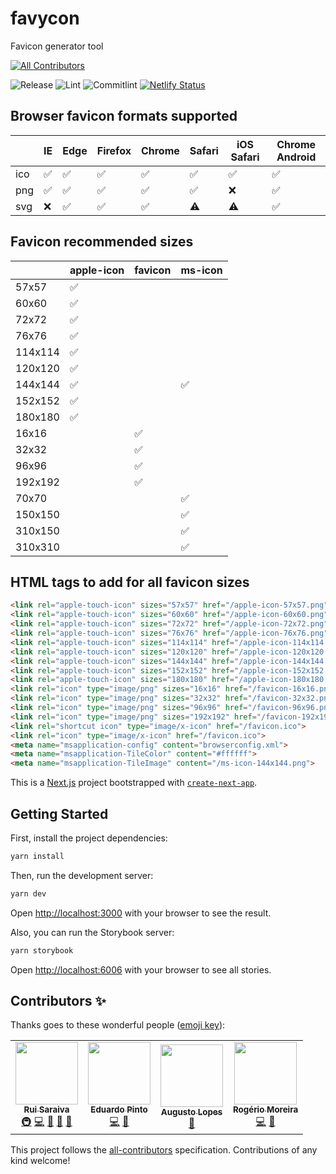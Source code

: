 # favycon

Favicon generator tool

<!-- ALL-CONTRIBUTORS-BADGE:START - Do not remove or modify this section -->
[![All Contributors](https://img.shields.io/badge/all_contributors-4-orange.svg?style=flat-square)](#contributors-)
<!-- ALL-CONTRIBUTORS-BADGE:END -->
![Release](https://github.com/ruisaraiva19/favycon/workflows/Release/badge.svg)
![Lint](https://github.com/ruisaraiva19/favycon/workflows/Lint/badge.svg)
![Commitlint](https://github.com/ruisaraiva19/favycon/workflows/Commitlint/badge.svg)
[![Netlify Status](https://api.netlify.com/api/v1/badges/d2e6694d-1f2c-4b50-ad21-ff5c3fcbc3c4/deploy-status)](https://app.netlify.com/sites/favycon/deploys)

## Browser favicon formats supported

|     | IE  | Edge | Firefox | Chrome | Safari | iOS Safari | Chrome Android |
| --- | --- | ---- | ------- | ------ | ------ | ---------- | -------------- |
| ico | ✅   | ✅    | ✅       | ✅      | ✅      | ✅          | ✅              |
| png | ✅   | ✅    | ✅       | ✅      | ✅      | ❌          | ✅              |
| svg | ❌   | ✅    | ✅       | ✅      | ⚠️      | ⚠️          | ✅              |

## Favicon recommended sizes

|         | apple-icon | favicon | ms-icon |
| ------- | ---------- | ------- | ------- |
| 57x57   | ✅          |         |         |
| 60x60   | ✅          |         |         |
| 72x72   | ✅          |         |         |
| 76x76   | ✅          |         |         |
| 114x114 | ✅          |         |         |
| 120x120 | ✅          |         |         |
| 144x144 | ✅          |         | ✅       |
| 152x152 | ✅          |         |         |
| 180x180 | ✅          |         |         |
| 16x16   |            | ✅       |         |
| 32x32   |            | ✅       |         |
| 96x96   |            | ✅       |         |
| 192x192 |            | ✅       |         |
| 70x70   |            |         | ✅       |
| 150x150 |            |         | ✅       |
| 310x150 |            |         | ✅       |
| 310x310 |            |         | ✅       |

## HTML tags to add for all favicon sizes

```html
<link rel="apple-touch-icon" sizes="57x57" href="/apple-icon-57x57.png">
<link rel="apple-touch-icon" sizes="60x60" href="/apple-icon-60x60.png">
<link rel="apple-touch-icon" sizes="72x72" href="/apple-icon-72x72.png">
<link rel="apple-touch-icon" sizes="76x76" href="/apple-icon-76x76.png">
<link rel="apple-touch-icon" sizes="114x114" href="/apple-icon-114x114.png">
<link rel="apple-touch-icon" sizes="120x120" href="/apple-icon-120x120.png">
<link rel="apple-touch-icon" sizes="144x144" href="/apple-icon-144x144.png">
<link rel="apple-touch-icon" sizes="152x152" href="/apple-icon-152x152.png">
<link rel="apple-touch-icon" sizes="180x180" href="/apple-icon-180x180.png">
<link rel="icon" type="image/png" sizes="16x16" href="/favicon-16x16.png">
<link rel="icon" type="image/png" sizes="32x32" href="/favicon-32x32.png">
<link rel="icon" type="image/png" sizes="96x96" href="/favicon-96x96.png">
<link rel="icon" type="image/png" sizes="192x192" href="/favicon-192x192.png">
<link rel="shortcut icon" type="image/x-icon" href="/favicon.ico">
<link rel="icon" type="image/x-icon" href="/favicon.ico">
<meta name="msapplication-config" content="browserconfig.xml">
<meta name="msapplication-TileColor" content="#ffffff">
<meta name="msapplication-TileImage" content="/ms-icon-144x144.png">
```

This is a [Next.js](https://nextjs.org/) project bootstrapped with [`create-next-app`](https://github.com/zeit/next.js/tree/canary/packages/create-next-app).

## Getting Started

First, install the project dependencies:

```bash
yarn install
```

Then, run the development server:

```bash
yarn dev
```

Open [http://localhost:3000](http://localhost:3000) with your browser to see the result.

Also, you can run the Storybook server:

```bash
yarn storybook
```

Open [http://localhost:6006](http://localhost:6006) with your browser to see all stories.

## Contributors ✨

Thanks goes to these wonderful people ([emoji key](https://allcontributors.org/docs/en/emoji-key)):

<!-- ALL-CONTRIBUTORS-LIST:START - Do not remove or modify this section -->
<!-- prettier-ignore-start -->
<!-- markdownlint-disable -->
<table>
  <tr>
    <td align="center"><a href="https://ruisaraiva.com"><img src="https://avatars2.githubusercontent.com/u/7356098?v=4" width="100px;" alt=""/><br /><sub><b>Rui Saraiva</b></sub></a><br /><a href="#infra-ruisaraiva19" title="Infrastructure (Hosting, Build-Tools, etc)">🚇</a> <a href="https://github.com/ruisaraiva19/favycon/commits?author=ruisaraiva19" title="Code">💻</a> <a href="https://github.com/ruisaraiva19/favycon/commits?author=ruisaraiva19" title="Documentation">📖</a> <a href="#question-ruisaraiva19" title="Answering Questions">💬</a> <a href="#maintenance-ruisaraiva19" title="Maintenance">🚧</a></td>
    <td align="center"><a href="https://github.com/eduardoPinto12"><img src="https://avatars1.githubusercontent.com/u/45365656?v=4" width="100px;" alt=""/><br /><sub><b>Eduardo Pinto</b></sub></a><br /><a href="https://github.com/ruisaraiva19/favycon/commits?author=eduardoPinto12" title="Code">💻</a> <a href="https://github.com/ruisaraiva19/favycon/pulls?q=is%3Apr+reviewed-by%3AeduardoPinto12" title="Reviewed Pull Requests">👀</a></td>
    <td align="center"><a href="https://github.com/otsugua"><img src="https://avatars2.githubusercontent.com/u/9093629?v=4" width="100px;" alt=""/><br /><sub><b>Augusto Lopes</b></sub></a><br /><a href="#design-otsugua" title="Design">🎨</a></td>
    <td align="center"><a href="https://rgllm.com"><img src="https://avatars3.githubusercontent.com/u/9056941?v=4" width="100px;" alt=""/><br /><sub><b>Rogério Moreira</b></sub></a><br /><a href="https://github.com/ruisaraiva19/favycon/commits?author=rgllm" title="Code">💻</a> <a href="https://github.com/ruisaraiva19/favycon/pulls?q=is%3Apr+reviewed-by%3Argllm" title="Reviewed Pull Requests">👀</a></td>
  </tr>
</table>

<!-- markdownlint-enable -->
<!-- prettier-ignore-end -->
<!-- ALL-CONTRIBUTORS-LIST:END -->

This project follows the [all-contributors](https://github.com/all-contributors/all-contributors) specification. Contributions of any kind welcome!